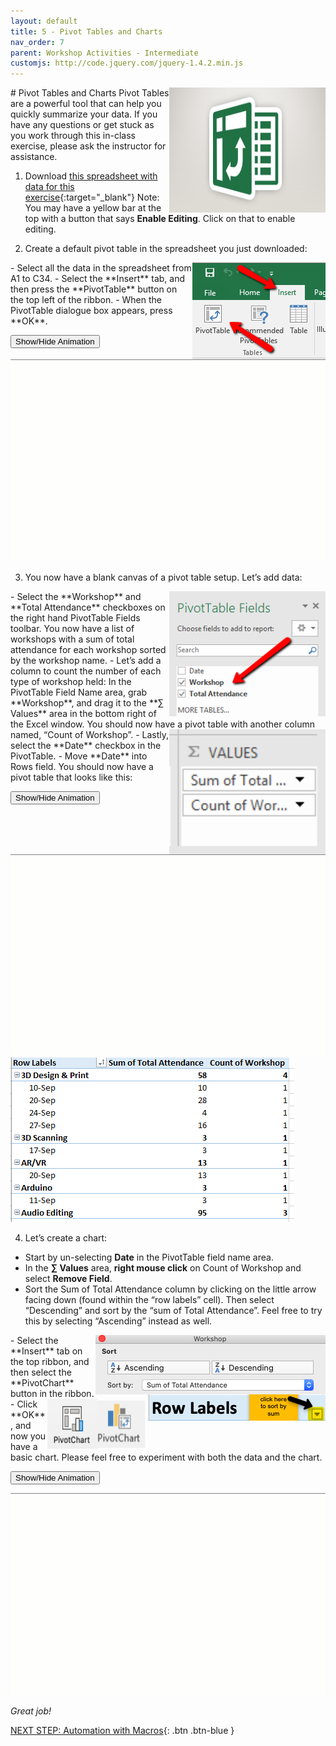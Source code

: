 ```yaml
---
layout: default
title: 5 - Pivot Tables and Charts
nav_order: 7
parent: Workshop Activities - Intermediate
customjs: http://code.jquery.com/jquery-1.4.2.min.js
---
```

<img src="images/excel-pivot-01.png" style="float:right;width:250px;height:200px;"> 
# Pivot Tables and Charts
Pivot Tables are a powerful tool that can help you quickly summarize your data. If you have any questions or get stuck as you work through this in-class exercise, please ask the instructor for assistance. 

1. Download [this spreadsheet with data for this exercise](docs/dsc-pivot-table.xlsx){:target="_blank"} Note: You may have a yellow bar at the top with a button that says **Enable Editing**. Click on that to enable editing.

2. Create a default pivot table in the spreadsheet you just downloaded:
<img src="images/excel-pivot-02.png" style="float:right;" alt="Insert pivot table icon."> 
  - Select all the data in the spreadsheet from A1 to C34.
  - Select the **Insert** tab, and then press the **PivotTable** button on the top left of the ribbon.
  - When the PivotTable dialogue box appears, press **OK**.

  <button onclick="toggle('gif1')">Show/Hide Animation</button>
<div id="gif1">
    <img src="images/excel-pivot-03.gif" alt="Demonstration of Step 2."> 
     </div>



3. You now have a blank canvas of a pivot table setup. Let’s add data:
<img src="images/excel-pivot-04.png" style="float:right;width:250px;height:200px;" alt="Selecting workshops and total attendance checkboxes."> 
  - Select the **Workshop** and **Total Attendance** checkboxes on the right hand PivotTable Fields toolbar. You now have a list of workshops with a sum of total attendance for each workshop sorted by the workshop name.
  - Let’s add a column to count the number of each type of workshop held: In the PivotTable Field Name area, grab **Workshop**, and drag it to the **∑ Values** area in the bottom right of the Excel window. You should now have a pivot table with another column named, “Count of Workshop”.
<img src="images/excel-pivot-05.png" style="float:right;width:250px;height:200px;" alt="Sigma Values."> 
  - Lastly, select the **Date** checkbox in the PivotTable. 
  - Move **Date** into Rows field. You should now have a pivot table that looks like this:

  <button onclick="toggle('gif2')">Show/Hide Animation</button>
<div id="gif2">
    <img src="images/excel-pivot-06.gif" alt="Moving date into the rows field.">
     </div>


<img src="images/excel-pivot-07.png" alt="Visual of the table with data.">

4. Let’s create a chart:
  - Start by un-selecting **Date** in the PivotTable field name area.
  - In the **∑ Values** area, **right mouse click** on Count of Workshop and select **Remove Field**.
  - Sort the Sum of Total Attendance column by clicking on the little arrow facing down (found within the “row labels” cell). Then select “Descending” and sort by the “sum of Total Attendance”. Feel free to try this by selecting “Ascending” instead as well.
<img src="images/excel-pivot-08.png" style="float:right;" alt="Sorting using descending andascending."> 
  <img src="images/excel-pivot-09.png" style="float:right;" alt="Arrow to click to sort.">
  - Select the **Insert** tab on the top ribbon, and then select the **PivotChart** button in the ribbon. 
<img src="images/excel-pivot-10.png" style="float:right;width:80px;height:80px;"><img src="images/excel-pivot-11.png" style="float:right;width:80px;height:80px;" alt="Pivot chart icons."> 
  - Click **OK**, and now you have a basic chart. Please feel free to experiment with both the data and the chart.<br>

  <button onclick="toggle('gif3')">Show/Hide Animation</button>
<div id="gif3">
    <img src="images/excel-pivot-12.gif" alt="Demonstration of Step 4.">
     </div>



_Great job!_

<script>  

    function toggle(input) {
        var x = document.getElementById(input);
        if (x.style.display === "none") {
            x.style.display = "block";
        } else {
            x.style.display = "none";
        }
    }
</script>

[NEXT STEP: Automation with Macros](automation-macros.html){: .btn .btn-blue }
